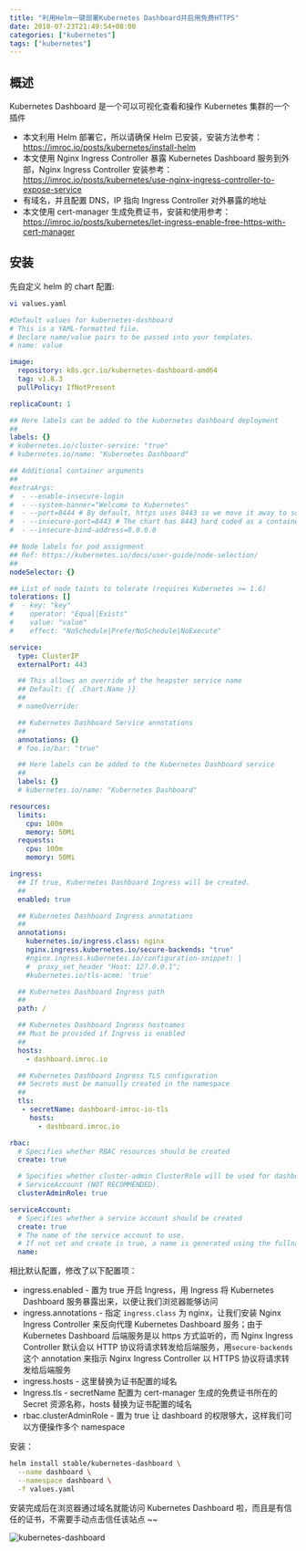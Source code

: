 ```yaml
---
title: "利用Helm一键部署Kubernetes Dashboard并启用免费HTTPS"
date: 2018-07-23T21:49:54+08:00
categories: ["kubernetes"]
tags: ["kubernetes"]
---
```


## 概述

Kubernetes Dashboard 是一个可以可视化查看和操作 Kubernetes 集群的一个插件

- 本文利用 Helm 部署它，所以请确保 Helm 已安装，安装方法参考：https://imroc.io/posts/kubernetes/install-helm
- 本文使用 Nginx Ingress Controller 暴露 Kubernetes Dashboard 服务到外部，Nginx Ingress Controller 安装参考：https://imroc.io/posts/kubernetes/use-nginx-ingress-controller-to-expose-service
- 有域名，并且配置 DNS，IP 指向 Ingress Controller 对外暴露的地址
- 本文使用 cert-manager 生成免费证书，安装和使用参考：https://imroc.io/posts/kubernetes/let-ingress-enable-free-https-with-cert-manager

## 安装

先自定义 helm 的 chart 配置:

``` bash
vi values.yaml
```
``` yaml
#Default values for kubernetes-dashboard
# This is a YAML-formatted file.
# Declare name/value pairs to be passed into your templates.
# name: value

image:
  repository: k8s.gcr.io/kubernetes-dashboard-amd64
  tag: v1.8.3
  pullPolicy: IfNotPresent

replicaCount: 1

## Here labels can be added to the kubernetes dashboard deployment
##
labels: {}
# kubernetes.io/cluster-service: "true"
# kubernetes.io/name: "Kubernetes Dashboard"

## Additional container arguments
##
#extraArgs:
#  - --enable-insecure-login
#  - --system-banner="Welcome to Kubernetes"
#  - --port=8444 # By default, https uses 8443 so we move it away to something else
#  - --insecure-port=8443 # The chart has 8443 hard coded as a containerPort in the deployment spec so we must use this internally for the http service
#  - --insecure-bind-address=0.0.0.0

## Node labels for pod assignment
## Ref: https://kubernetes.io/docs/user-guide/node-selection/
##
nodeSelector: {}

## List of node taints to tolerate (requires Kubernetes >= 1.6)
tolerations: []
#  - key: "key"
#    operator: "Equal|Exists"
#    value: "value"
#    effect: "NoSchedule|PreferNoSchedule|NoExecute"

service:
  type: ClusterIP
  externalPort: 443

  ## This allows an override of the heapster service name
  ## Default: {{ .Chart.Name }}
  ##
  # nameOverride:

  ## Kubernetes Dashboard Service annotations
  ##
  annotations: {}
  # foo.io/bar: "true"

  ## Here labels can be added to the Kubernetes Dashboard service
  ##
  labels: {}
  # kubernetes.io/name: "Kubernetes Dashboard"

resources:
  limits:
    cpu: 100m
    memory: 50Mi
  requests:
    cpu: 100m
    memory: 50Mi

ingress:
  ## If true, Kubernetes Dashboard Ingress will be created.
  ##
  enabled: true

  ## Kubernetes Dashboard Ingress annotations
  ##
  annotations:
    kubernetes.io/ingress.class: nginx
    nginx.ingress.kubernetes.io/secure-backends: "true"
    #nginx.ingress.kubernetes.io/configuration-snippet: |
    #  proxy_set_header "Host: 127.0.0.1";
    #kubernetes.io/tls-acme: 'true'

  ## Kubernetes Dashboard Ingress path
  ##
  path: /

  ## Kubernetes Dashboard Ingress hostnames
  ## Must be provided if Ingress is enabled
  ##
  hosts:
    - dashboard.imroc.io

  ## Kubernetes Dashboard Ingress TLS configuration
  ## Secrets must be manually created in the namespace
  ##
  tls:
   - secretName: dashboard-imroc-io-tls
     hosts:
       - dashboard.imroc.io

rbac:
  # Specifies whether RBAC resources should be created
  create: true

  # Specifies whether cluster-admin ClusterRole will be used for dashboard
  # ServiceAccount (NOT RECOMMENDED).
  clusterAdminRole: true

serviceAccount:
  # Specifies whether a service account should be created
  create: true
  # The name of the service account to use.
  # If not set and create is true, a name is generated using the fullname template
  name:
```

相比默认配置，修改了以下配置项：

- ingress.enabled - 置为 true 开启 Ingress，用 Ingress 将 Kubernetes Dashboard 服务暴露出来，以便让我们浏览器能够访问
- ingress.annotations - 指定 `ingress.class` 为 nginx，让我们安装 Nginx Ingress Controller 来反向代理 Kubernetes Dashboard 服务；由于 Kubernetes Dashboard 后端服务是以 https 方式监听的，而 Nginx Ingress Controller 默认会以 HTTP 协议将请求转发给后端服务，用`secure-backends`这个 annotation 来指示 Nginx Ingress Controller 以 HTTPS 协议将请求转发给后端服务
- ingress.hosts - 这里替换为证书配置的域名
- Ingress.tls - secretName 配置为 cert-manager 生成的免费证书所在的 Secret 资源名称，hosts 替换为证书配置的域名
- rbac.clusterAdminRole - 置为 true 让 dashboard 的权限够大，这样我们可以方便操作多个 namespace

安装：

``` bash
helm install stable/kubernetes-dashboard \
  --name dashboard \
  --namespace dashboard \
  -f values.yaml
```

安装完成后在浏览器通过域名就能访问 Kubernetes Dashboard 啦，而且是有信任的证书，不需要手动点击信任该站点 ~~

![kubernetes-dashboard](https://res.cloudinary.com/imroc/image/upload/v1532357376/blog/k8s/kubernetes-dashboard.png)